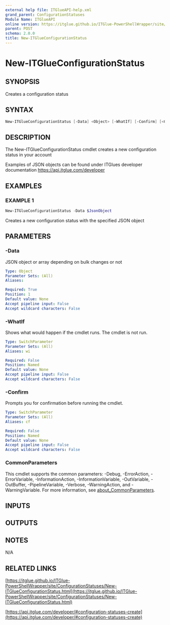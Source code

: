 ```yaml
---
external help file: ITGlueAPI-help.xml
grand_parent: ConfigurationStatuses
Module Name: ITGlueAPI
online version: https://itglue.github.io/ITGlue-PowerShellWrapper/site/ConfigurationStatuses/New-ITGlueConfigurationStatus.html
parent: POST
schema: 2.0.0
title: New-ITGlueConfigurationStatus
---
```


# New-ITGlueConfigurationStatus

## SYNOPSIS
Creates a configuration status

## SYNTAX

```powershell
New-ITGlueConfigurationStatus [-Data] <Object> [-WhatIf] [-Confirm] [<CommonParameters>]
```

## DESCRIPTION
The New-ITGlueConfigurationStatus cmdlet creates a new configuration
status in your account

Examples of JSON objects can be found under ITGlues developer documentation
    https://api.itglue.com/developer

## EXAMPLES

### EXAMPLE 1
```powershell
New-ITGlueConfigurationStatus -Data $JsonObject
```

Creates a new configuration status with the specified JSON object

## PARAMETERS

### -Data
JSON object or array depending on bulk changes or not

```yaml
Type: Object
Parameter Sets: (All)
Aliases:

Required: True
Position: 1
Default value: None
Accept pipeline input: False
Accept wildcard characters: False
```

### -WhatIf
Shows what would happen if the cmdlet runs.
The cmdlet is not run.

```yaml
Type: SwitchParameter
Parameter Sets: (All)
Aliases: wi

Required: False
Position: Named
Default value: None
Accept pipeline input: False
Accept wildcard characters: False
```

### -Confirm
Prompts you for confirmation before running the cmdlet.

```yaml
Type: SwitchParameter
Parameter Sets: (All)
Aliases: cf

Required: False
Position: Named
Default value: None
Accept pipeline input: False
Accept wildcard characters: False
```

### CommonParameters
This cmdlet supports the common parameters: -Debug, -ErrorAction, -ErrorVariable, -InformationAction, -InformationVariable, -OutVariable, -OutBuffer, -PipelineVariable, -Verbose, -WarningAction, and -WarningVariable. For more information, see [about_CommonParameters](http://go.microsoft.com/fwlink/?LinkID=113216).

## INPUTS

## OUTPUTS

## NOTES
N/A

## RELATED LINKS

[https://itglue.github.io/ITGlue-PowerShellWrapper/site/ConfigurationStatuses/New-ITGlueConfigurationStatus.html](https://itglue.github.io/ITGlue-PowerShellWrapper/site/ConfigurationStatuses/New-ITGlueConfigurationStatus.html)

[https://api.itglue.com/developer/#configuration-statuses-create](https://api.itglue.com/developer/#configuration-statuses-create)

